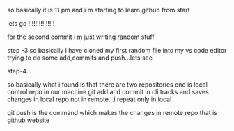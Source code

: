 so basically it is 11 pm and i m starting to learn github from start

lets go !!!!!!!!!!!!!!!


for the second commit i m just writing random stuff

step -3
so basically i have cloned my first random file into my vs code editor
trying to do some add,commits and push...lets see

step-4...

so  basically what i found is that there are two repositories 
one is local control repo in our machine
git add and commit in cli tracks and saves changes in local repo
not in remote...i repeat only in local

git push is the command which makes the changes in remote repo 
that is github website
